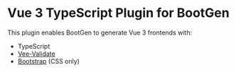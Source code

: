 # Vue 3 TypeScript Plugin for BootGen

This plugin enables BootGen to generate Vue 3 frontends with:
 * TypeScript
 * [Vee-Validate](https://vee-validate.logaretm.com/v4/)
 * [Bootstrap](https://getbootstrap.com/) (CSS only)
